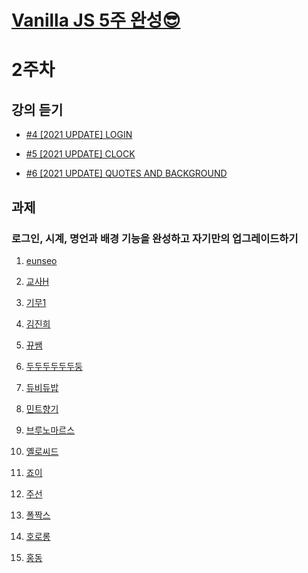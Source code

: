 # [Vanilla JS 5주 완성😎](<https://teacher-kiwi.github.io/study-together/(2023.01.)vanilla-js/>)

# 2주차

## 강의 듣기

- <a href="https://nomadcoders.co/javascript-for-beginners/lectures/2899" target="_blank">#4 [2021 UPDATE] LOGIN</a>

- <a href="https://nomadcoders.co/javascript-for-beginners/lectures/2907" target="_blank">#5 [2021 UPDATE] CLOCK</a>

- <a href="https://nomadcoders.co/javascript-for-beginners/lectures/2911" target="_blank">#6 [2021 UPDATE] QUOTES AND BACKGROUND</a>

## 과제

### 로그인, 시계, 명언과 배경 기능을 완성하고 자기만의 업그레이드하기

1. <a href="https://teacher-kiwi.github.io/study-together/(2023.01.)vanilla-js/week2/eunseo/" target="_blank">eunseo</a>

2. <a href="https://teacher-kiwi.github.io/study-together/(2023.01.)vanilla-js/week2/교사H/" target="_blank">교사H</a>

3. <a href="https://teacher-kiwi.github.io/study-together/(2023.01.)vanilla-js/week2/기무1/" target="_blank">기무1</a>

4. <a href="https://teacher-kiwi.github.io/study-together/(2023.01.)vanilla-js/week2/김진희/" target="_blank">김진희</a>

5. <a href="https://teacher-kiwi.github.io/study-together/(2023.01.)vanilla-js/week2/뀨쌤/" target="_blank">뀨쌤</a>

6. <a href="https://teacher-kiwi.github.io/study-together/(2023.01.)vanilla-js/week2/두두두두두두둥/" target="_blank">두두두두두두둥</a>

7. <a href="https://teacher-kiwi.github.io/study-together/(2023.01.)vanilla-js/week2/듀비듀밥/" target="_blank">듀비듀밥</a>

8. <a href="https://teacher-kiwi.github.io/study-together/(2023.01.)vanilla-js/week2/민트향기/" target="_blank">민트향기</a>

9. <a href="https://teacher-kiwi.github.io/study-together/(2023.01.)vanilla-js/week2/브루노마르스/" target="_blank">브루노마르스</a>

10. <a href="https://teacher-kiwi.github.io/study-together/(2023.01.)vanilla-js/week2/옐로씨드/" target="_blank">옐로씨드</a>

11. <a href="https://teacher-kiwi.github.io/study-together/(2023.01.)vanilla-js/week2/죠이/" target="_blank">죠이</a>

12. <a href="https://teacher-kiwi.github.io/study-together/(2023.01.)vanilla-js/week2/주선/" target="_blank">주선</a>

13. <a href="https://teacher-kiwi.github.io/study-together/(2023.01.)vanilla-js/week2/폴짝스/" target="_blank">폴짝스</a>

14. <a href="https://teacher-kiwi.github.io/study-together/(2023.01.)vanilla-js/week2/호로롱/" target="_blank">호로롱</a>

15. <a href="https://teacher-kiwi.github.io/study-together/(2023.01.)vanilla-js/week2/홍동/" target="_blank">홍동</a>
